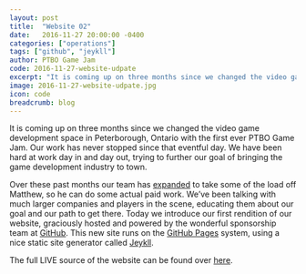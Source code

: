 ```yaml
---
layout: post
title:  "Website 02"
date:   2016-11-27 20:00:00 -0400
categories: ["operations"]
tags: ["github", "jeykll"]
author: PTBO Game Jam
code: 2016-11-27-website-udpate
excerpt: "It is coming up on three months since we changed the video game development space in Peterborough, Ontario with the first ever PTBO Game Jam. Our work has never stopped since that eventful day. We have been hard at work day in and day out, trying to further our goal of bringing the game development industry to town."
image: 2016-11-27-website-udpate.jpg
icon: code
breadcrumb: blog
---
```

It is coming up on three months since we changed the video game development space in Peterborough, Ontario with the first ever PTBO Game Jam. Our work has never stopped since that eventful day. We have been hard at work day in and day out, trying to further our goal of bringing the game development industry to town.

Over these past months our team has [expanded](/about/) to take some of the load off Matthew, so he can do some actual paid work. We’ve been talking with much larger companies and players in the scene, educating them about our goal and our path to get there. Today we introduce our first rendition of our website, graciously hosted and powered by the wonderful sponsorship team at [GitHub](http://github.com). This new site runs on the [GitHub Pages](http://pages.github.com/) system, using a nice static site generator called [Jeykll](http://jekyllrb.com/).

The full LIVE source of the website can be found over [here](http://github.com/PTBOGameJam/PTBOGameJam).
